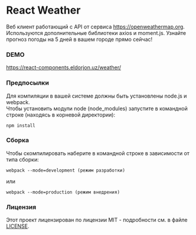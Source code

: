 # React Weather

Веб клиент работающий с API от сервиса https://openweathermap.org. Используются дополнительные библиотеки axios и moment.js. Узнайте прогноз погоды на 5 дней в вашем городе прямо сейчас!

### DEMO

https://react-components.eldorjon.uz/weather/

### Предпосылки

Для компиляции в вашей системе должны быть установлены node.js и webpack.  
Чтобы установить модули node (node_modules) запустите в командной строке (находясь в корневой директории):  
```
npm install
```

### Сборка

Чтобы скомпилировать наберите в командной строке в зависимости от типа сборки:  
```
webpack --mode=development (режим разработки)  
```
или  
```
webpack --mode=production (режим внедрения)
```

### Лицензия

Этот проект лицензирован по лицензии MIT - подробности см. в файле [LICENSE](LICENSE).
